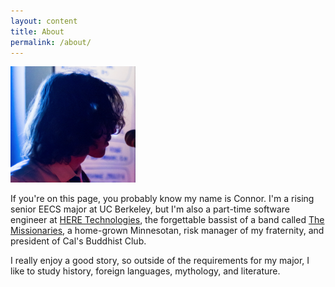 ```yaml
---
layout: content
title: About
permalink: /about/
---
```


<img src="../assets/me.png" alt="portrait" style="width: 200px;"/>

If you're on this page, you probably know my name is Connor. I'm a
rising senior EECS major at UC Berkeley, but I'm also a part-time software
engineer at [HERE Technologies](https://here.com), the forgettable bassist
of a band called [The Missionaries](https://the-missionaries.bandcamp.com),
a home-grown Minnesotan, risk manager of my fraternity, and president of
Cal's Buddhist Club.

I really enjoy a good story, so outside of the requirements for my major, I
like to study history, foreign languages, mythology, and literature.


